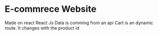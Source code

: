 # E-commrece Website 
Made on react React Js
Data is comming from an api
Cart is an dynamic route. It changes with the product id
